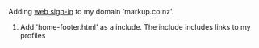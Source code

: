 
Adding [web sign-in](http://indiewebcamp.com/How_to_set_up_web_sign-in_on_your_own_domain)
to my domain 'markup.co.nz'.

1. Add 'home-footer.html' as a include. The include includes links to my profiles
